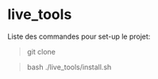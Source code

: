 # live_tools

Liste des commandes pour set-up le projet:  

> git clone 

> bash ./live_tools/install.sh

